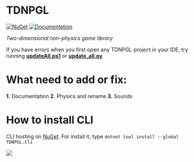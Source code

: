 TDNPGL
=============
[![NuGet](https://img.shields.io/nuget/v/TDNPGL.Core.svg?style=flat)](https://www.nuget.org/packages/TDNPGL.Core/)
[![Documentation](https://readthedocs.org/projects/tdnpgl/badge/?version=latest&style=flat)](https://tdnpgl.readthedocs.io/en/latest/index.html)

*Two-dimensional non-physics game library*

If you have errors when you first open any TDNPGL project in your IDE, try running [**updateAll.ps1**](https://github.com/zatrit/TDNPGL/blob/master/src/updateAll.ps1) or [**update_all.py**](https://github.com/zatrit/TDNPGL/blob/master/src/update_all.py)

What need to add or fix:
=============
**1.** Documentation
**2.** Physics and rename
**3.** Sounds

How to install CLI
==============
CLI hosting on [NuGet](https://www.nuget.org/).
For install it, type `dotnet tool install --global TDNPGL.Cli`

![](https://github.com/zatrit/TDNPGL/raw/master/icons/2DNPGL_HD.png)
